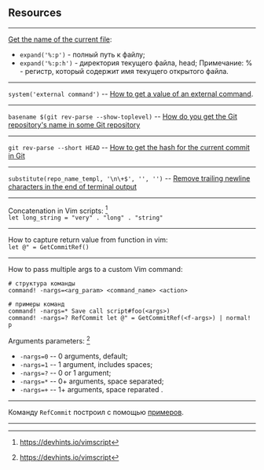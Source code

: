 ## Resources

---

[Get the name of the current file](https://vim.fandom.com/wiki/Get_the_name_of_the_current_file):
- `expand('%:p')` - полный путь к файлу;
- `expand('%:p:h')` - директория текущего файла, head;
Примечание: % - регистр, который содержит имя текущего открытого файла.

---

`system('external command')` -- [How to get a value of an external command](https://vim.fandom.com/wiki/Append_output_of_an_external_command#Using_system()).

---

`basename $(git rev-parse --show-toplevel)` -- [How do you get the Git repository's name in some Git repository](https://stackoverflow.com/a/15716016)

---

`git rev-parse --short HEAD` -- [How to get the hash for the current commit in Git](https://stackoverflow.com/a/949391)

---

`substitute(repo_name_templ, '\n\+$', '', '')` -- [Remove trailing newline characters in the end of terminal output](https://vi.stackexchange.com/a/2868)

---

Concatenation in Vim scripts:  [^vimsript-cheatsheet]      
`let long_string = "very" . "long" . "string"`

---

How to capture return value from function in vim:      
`let @" = GetCommitRef()`

---

How to pass multiple args to a custom Vim command:
```vim
# структура команды
command! -nargs=<arg_param> <command_name> <action>

# примеры команд
command! -nargs=* Save call script#foo(<args>)
command! -nargs=? RefCommit let @" = GetCommitRef(<f-args>) | normal! p
```
Arguments parameters:  [^vimsript-cheatsheet]
- `-nargs=0` -- 0 arguments, default;
- `-nargs=1` -- 1 argument, includes spaces;
- `-nargs=?` -- 0 or 1 argument;
- `-nargs=*` -- 0+ arguments, space separated;
- `-nargs=+` -- 1+ arguments, space reparated .

---

Команду `RefCommit` построил с помощью [примеров](https://superuser.com/a/1399163).

---



[^vimsript-cheatsheet]: https://devhints.io/vimscript
